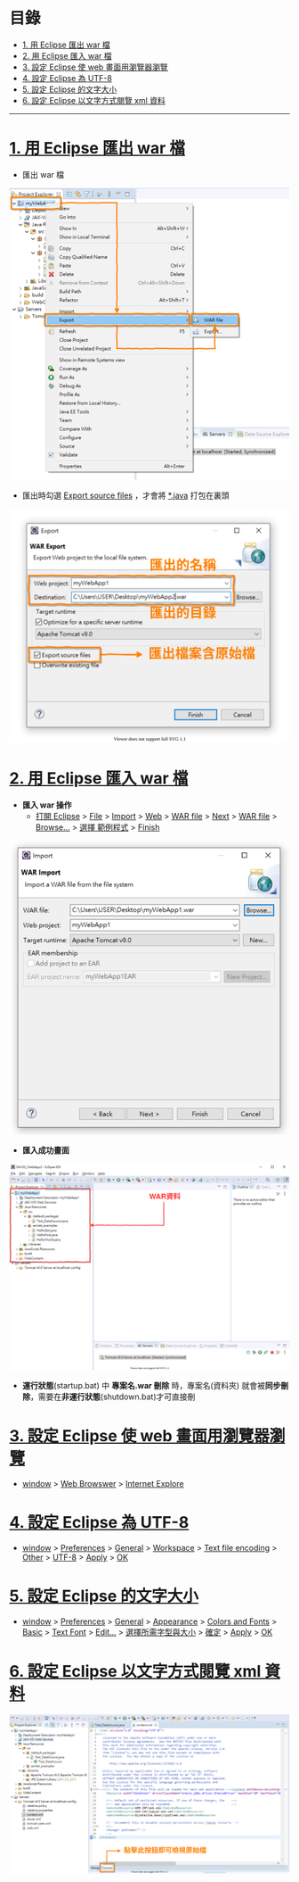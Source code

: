 <h1 id="top">目錄</h1>

<ul>
<li><a href='#s1'>1. 用 Eclipse 匯出 war 檔</a></li>
<li><a href='#s2'>2. 用 Eclipse 匯入 war 檔</a></li>
<li><a href='#s3'>3. 設定 Eclipse 使 web 畫面用瀏覽器瀏覽</a></li>
<li><a href='#s4'>4. 設定 Eclipse 為 UTF-8</a></li>
<li><a href='#s5'>5. 設定 Eclipse 的文字大小</a></li>
<li><a href='#s6'>6. 設定 Eclipse 以文字方式閱覽 xml 資料</a></li></ul>

---

# <a id='s1' class='md-title' href='#top'>1. 用 Eclipse 匯出 war 檔</a>

- 匯出 war 檔

<p><img src='./image/05.Eclipse匯出war.dio.svg'></p>

- 匯出時勾選 <u>Export source files</u> ，才會將 <u>\*.java</u> 打包在裏頭

<p><img src='./image/06.Eclipse匯出war時加原始檔.dio.svg'></p>

# <a id='s2' class='md-title' href='#top'>2. 用 Eclipse 匯入 war 檔</a>

- **匯入 war 操作**
  - <u>打開 Eclipse</u> > <u>File</u> > <u>Import</u> > <u>Web</u> > <u>WAR file</u> > <u>Next</u> > <u>WAR file</u> > <u>Browse...</u> > <u>選擇 [範例程式](./doc/war/myWebApp1.war)</u> > <u>Finish</u>

<p><img src='./image/03.匯入war檔的窗口.png'></p>

- **匯入成功畫面**

<p><img src='./image/04.匯入成功畫面.dio.svg'></p>

- **運行狀態**(startup.bat) 中 **專案名.war 刪除** 時，專案名(資料夾) 就會被**同步刪除**，需要在**非運行狀態**(shutdown.bat)才可直接刪

# <a id='s3' class='md-title' href='#top'>3. 設定 Eclipse 使 web 畫面用瀏覽器瀏覽</a>

- <u>window</u> > <u>Web Browswer</u> > <u>Internet Explore</u>

# <a id='s4' class='md-title' href='#top'>4. 設定 Eclipse 為 UTF-8</a>

- <u>window</u> > <u>Preferences</u> > <u>General</u> > <u>Workspace</u> > <u>Text file encoding</u> > <u>Other</u> > <u>UTF-8</u> > <u>Apply</u> > <u>OK</u>

# <a id='s5' class='md-title' href='#top'>5. 設定 Eclipse 的文字大小</a>

- <u>window</u> > <u>Preferences</u> > <u>General</u> > <u>Appearance</u> > <u>Colors and Fonts</u> > <u>Basic</u> > <u>Text Font</u> > <u>Edit...</u> > <u>選擇所需字型與大小</u> > <u>確定</u> > <u>Apply</u> > <u>OK</u>

# <a id='s6' class='md-title' href='#top'>6. 設定 Eclipse 以文字方式閱覽 xml 資料</a>

<p><img src='./image/07.Eclipse用文字方式閱覽xml.dio.svg'></p>
